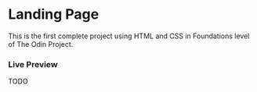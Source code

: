 # Landing Page
This is the first complete project using HTML and CSS in Foundations level of The Odin Project. 

### Live Preview 
TODO

